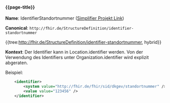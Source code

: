 #### {{page-title}}

**Name**: IdentifierStandortnummer ([Simplifier Projekt Link](https://simplifier.net/resolve?canonical=http://fhir.de/StructureDefinition/identifier-standortnummer&scope=de.basisprofil.r4@1.4.0))

**Canonical**: `http://fhir.de/StructureDefinition/identifier-standortnummer`

{{tree:http://fhir.de/StructureDefinition/identifier-standortnummer, hybrid}}

**Kontext**: Der Identifier kann in Location.identifier werden. Von der Verwendung des Identifiers unter Organization.identifier wird explizit abgeraten.

Beispiel:

```xml
    <identifier>
        <system value="http://fhir.de/fhir/sid/dkgev/standortnummer" />
        <value value="123456" />
    </identifier>
```